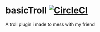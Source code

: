 # basicTroll [![CircleCI](https://circleci.com/gh/Satindar31/basicTroll/tree/main.svg?style=svg)](https://circleci.com/gh/Satindar31/basicTroll/tree/main)
A troll plugin i made to mess with my friend
